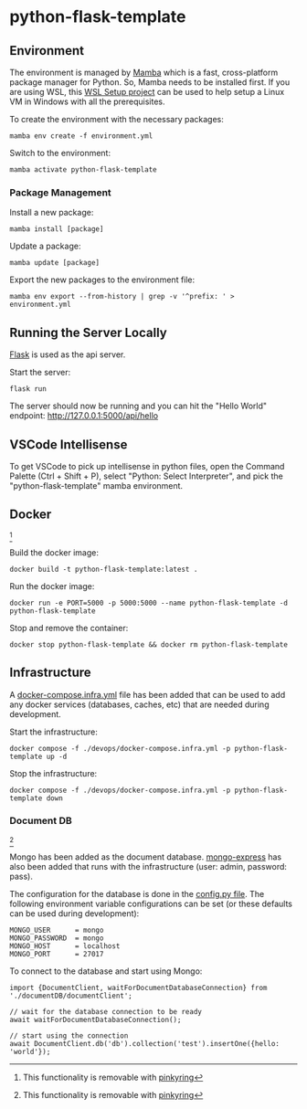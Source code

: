 # python-flask-template

## Environment

The environment is managed by [Mamba](https://github.com/mamba-org/mamba) which is a fast, cross-platform package manager for Python.
So, Mamba needs to be installed first.
If you are using WSL, this [WSL Setup project](https://github.com/CaseyHaralson/wsl-setup) can be used to help setup a Linux VM in Windows with all the prerequisites.

To create the environment with the necessary packages:

```
mamba env create -f environment.yml
```

Switch to the environment:

```
mamba activate python-flask-template
```

### Package Management

Install a new package: 

```
mamba install [package]
```

Update a package:

```
mamba update [package]
```

Export the new packages to the environment file:

```
mamba env export --from-history | grep -v '^prefix: ' > environment.yml
```

## Running the Server Locally

[Flask](https://flask.palletsprojects.com/en/3.0.x/) is used as the api server.

Start the server:

```
flask run
```

The server should now be running and you can hit the "Hello World" endpoint: http://127.0.0.1:5000/api/hello

## VSCode Intellisense

To get VSCode to pick up intellisense in python files, open the Command Palette (Ctrl + Shift + P), select "Python: Select Interpreter", and pick the "python-flask-template" mamba environment.

[//]: # (.pinkyring=DOCKER)

## Docker

[^1]

Build the docker image:

```
docker build -t python-flask-template:latest .
```

Run the docker image:

```
docker run -e PORT=5000 -p 5000:5000 --name python-flask-template -d python-flask-template
```

Stop and remove the container:

```
docker stop python-flask-template && docker rm python-flask-template
```

[//]: # (.pinkyring=DOCKER.end)

## Infrastructure

A [docker-compose.infra.yml](./devops/docker-compose.infra.yml) file has been added that can be used to add any docker services (databases, caches, etc) that are needed during development.

Start the infrastructure:

```
docker compose -f ./devops/docker-compose.infra.yml -p python-flask-template up -d
```

Stop the infrastructure:

```
docker compose -f ./devops/docker-compose.infra.yml -p python-flask-template down
```

[//]: # (.pinkyring=MONGO)

### Document DB

[^1]

Mongo has been added as the document database.
[mongo-express](https://github.com/mongo-express/mongo-express) has also been added that runs with the infrastructure (user: admin, password: pass).

The configuration for the database is done in the [config.py file](./app/infrastructure/document_db/config.py).
The following environment variable configurations can be set (or these defaults can be used during development):

```
MONGO_USER      = mongo
MONGO_PASSWORD  = mongo
MONGO_HOST      = localhost
MONGO_PORT      = 27017
```

To connect to the database and start using Mongo:

```
import {DocumentClient, waitForDocumentDatabaseConnection} from './documentDB/documentClient';

// wait for the database connection to be ready
await waitForDocumentDatabaseConnection();

// start using the connection
await DocumentClient.db('db').collection('test').insertOne({hello: 'world'});
```

[//]: # (.pinkyring=MONGO.end)

[^1]: This functionality is removable with [pinkyring](https://www.npmjs.com/package/pinkyring)
